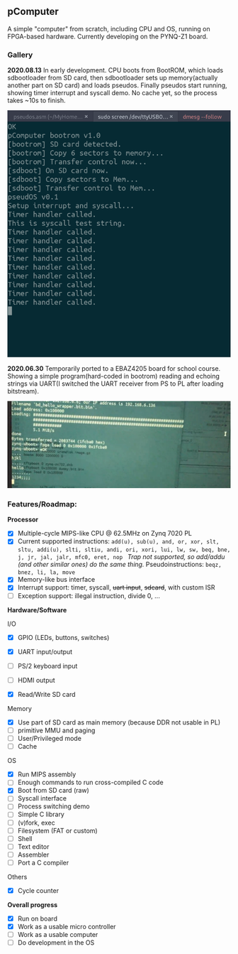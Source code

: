 ## pComputer

A simple "computer" from scratch, including CPU and OS, running on FPGA-based hardware. Currently developing on the PYNQ-Z1 board. 

### Gallery

**2020.08.13**  In early development. CPU boots from BootROM, which loads sdbootloader from SD card, then sdbootloader sets up memory(actually another part on SD card) and loads pseudos. Finally pseudos start running, showing timer interrupt and syscall demo. No cache yet, so the process takes ~10s to finish. 

![](doc/src/gallery-2020-0813.png)

**2020.06.30** Temporarily ported to a EBAZ4205 board for school course. Showing a simple program(hard-coded in bootrom) reading and echoing strings via UART(I switched the UART receiver from PS to PL after loading bitstream). 

![](doc/src/gallery-2020-0630.png)

### Features/Roadmap:

**Processor**

- [x] Multiple-cycle MIPS-like CPU @ 62.5MHz on Zynq 7020 PL
- [x] Current supported instructions: `add(u), sub(u), and, or, xor, slt, sltu, addi(u), slti, sltiu, andi, ori, xori, lui, lw, sw, beq, bne, j, jr, jal, jalr, mfc0, eret, nop ` *Trap not supported, so add/addu (and other similar ones) do the same thing.* Pseudoinstructions: `beqz, bnez, li, la, move`
- [x] Memory-like bus interface
- [x] Interrupt support: timer, syscall, ~~uart input~~, ~~sdcard~~, with custom ISR
- [ ] Exception support: illegal instruction, divide 0, ...

**Hardware/Software**

I/O

- [x] GPIO (LEDs, buttons, switches)
- [x] UART input/output
- [ ] PS/2 keyboard input
- [ ] HDMI output
- [x] Read/Write SD card


Memory

- [x] Use part of SD card as main memory (because DDR not usable in PL)
- [ ] primitive MMU and paging
- [ ] User/Privileged mode
- [ ] Cache

OS

- [x] Run MIPS assembly
- [ ] Enough commands to run cross-compiled C code
- [x] Boot from SD card (raw)
- [ ] Syscall interface
- [ ] Process switching demo
- [ ] Simple C library
- [ ] (v)fork, exec
- [ ] Filesystem (FAT or custom)
- [ ] Shell
- [ ] Text editor
- [ ] Assembler
- [ ] Port a C compiler

Others

- [x] Cycle counter

**Overall progress**

- [x] Run on board
- [x] Work as a usable micro controller
- [ ] Work as a usable computer
- [ ] Do development in the OS